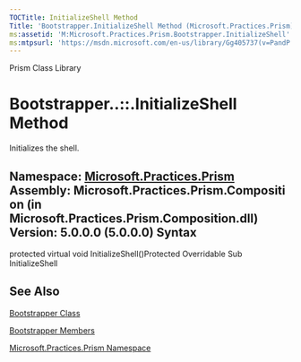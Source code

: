 ```yaml
---
TOCTitle: InitializeShell Method
Title: 'Bootstrapper.InitializeShell Method (Microsoft.Practices.Prism)'
ms:assetid: 'M:Microsoft.Practices.Prism.Bootstrapper.InitializeShell'
ms:mtpsurl: 'https://msdn.microsoft.com/en-us/library/Gg405737(v=PandP.50)'
---
```


Prism Class Library

Bootstrapper..::.InitializeShell Method
=======================================

Initializes the shell.

**Namespace:** [Microsoft.Practices.Prism](https://msdn.microsoft.com/n:microsoft.practices.prism)
**Assembly:** Microsoft.Practices.Prism.Composition (in Microsoft.Practices.Prism.Composition.dll) Version: 5.0.0.0 (5.0.0.0)
Syntax
------

<span id="syntaxToggle"></span>protected virtual void InitializeShell()Protected Overridable Sub InitializeShell

See Also
--------

<span id="seeAlsoToggle"></span>
[Bootstrapper Class](https://msdn.microsoft.com/t:microsoft.practices.prism.bootstrapper)

[Bootstrapper Members](https://msdn.microsoft.com/allmembers.t:microsoft.practices.prism.bootstrapper)

[Microsoft.Practices.Prism Namespace](https://msdn.microsoft.com/n:microsoft.practices.prism)
